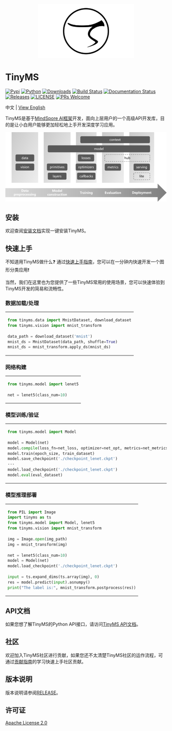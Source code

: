 <p align="center"><img src="https://github.com/tinyms-ai/tinyms/raw/main/docs/pic/tinyms-logo.png" alt="TinyMS logo" width="300"/></p>

# TinyMS

[![Pypi](https://img.shields.io/pypi/v/tinyms.svg)](https://pypi.org/project/tinyms)
[![Python](https://img.shields.io/pypi/pyversions/tinyms.svg)](https://pypi.org/project/tinyms)
[![Downloads](https://pepy.tech/badge/tinyms)](https://pepy.tech/project/tinyms)
[![Build Status](https://github.com/tinyms-ai/tinyms/actions/workflows/install_and_test.yml/badge.svg?branch=main)](https://github.com/tinyms-ai/tinyms/actions/workflows/install_and_test.yml)
[![Documentation Status](https://readthedocs.org/projects/tinyms/badge/?versoin=latest)](https://readthedocs.org/projects/tinyms)
[![Releases](https://img.shields.io/github/release/tinyms-ai/tinyms/all.svg?style=flat-square)](https://github.com/tinyms-ai/tinyms/releases)
[![LICENSE](https://img.shields.io/github/license/tinyms-ai/tinyms.svg?style=flat-square)](https://github.com/tinyms-ai/tinyms/blob/main/LICENSE)
[![PRs Welcome](https://img.shields.io/badge/PRs-welcome-brightgreen.svg?style=flat-square)](http://makeapullrequest.com)

中文 | [View English](./README.md)

TinyMS是基于[MindSpore AI框架](https://www.mindspore.cn/)开发，面向上层用户的一个高级API开发库，目的是让小白用户能够更加轻松地上手开发深度学习应用。

<img src="docs/pic/tinyms-architecture.png" alt="TinyMS Architecture" width="600"/>

## 安装

欢迎查阅[安装文档](https://tinyms.readthedocs.io/zh_CN/latest/quickstart/install.html)实现一键安装TinyMS。

## 快速上手

不知道用TinyMS做什么❓ 通过[快速上手指南](https://tinyms.readthedocs.io/zh_CN/latest/quickstart/quickstart_in_one_minute.html)，您可以在一分钟内快速开发一个图形分类应用❗

当然，我们在这里也为您提供了一些TinyMS常用的使用场景，您可以快速体验到TinyMS开发的简易和流畅性。

### 数据加载/处理

<table>
<tr>
<td>

```python
from tinyms.data import MnistDataset, download_dataset
from tinyms.vision import mnist_transform

data_path = download_dataset('mnist')
mnist_ds = MnistDataset(data_path, shuffle=True)
mnist_ds = mnist_transform.apply_ds(mnist_ds)
```

</td>
</tr>
</table>

### 网络构建

<table>
<tr>
<td>

```python
from tinyms.model import lenet5

net = lenet5(class_num=10)
```

</td>
</tr>
</table>

### 模型训练/验证

<table>
<tr>
<td>

```python
from tinyms.model import Model

model = Model(net)
model.compile(loss_fn=net_loss, optimizer=net_opt, metrics=net_metrics)
model.train(epoch_size, train_dataset)
model.save_checkpoint('./checkpoint_lenet.ckpt')
···
model.load_checkpoint('./checkpoint_lenet.ckpt')
model.eval(eval_dataset)
```

</td>
</tr>
</table>

### 模型推理部署

<table>
<tr>
<td>

```python
from PIL import Image
import tinyms as ts
from tinyms.model import Model, lenet5
from tinyms.vision import mnist_transform

img = Image.open(img_path)
img = mnist_transform(img)

net = lenet5(class_num=10)
model = Model(net)
model.load_checkpoint('./checkpoint_lenet.ckpt')

input = ts.expand_dims(ts.array(img), 0)
res = model.predict(input).asnumpy()
print("The label is:", mnist_transform.postprocess(res))
```

</td>
</tr>
</table>

## API文档

如果您想了解TinyMS的Python API接口，请访问[TinyMS API文档](https://tinyms.readthedocs.io/zh_CN/latest/tinyms/tinyms.html)。

## 社区

欢迎加入TinyMS社区进行贡献，如果您还不太清楚TinyMS社区的运作流程，可通过[贡献指南](https://tinyms.readthedocs.io/zh_CN/latest/community/contributing.html)的学习快速上手社区贡献。

## 版本说明

版本说明请参阅[RELEASE](https://github.com/tinyms-ai/tinyms/blob/main/RELEASE.md)。

## 许可证

[Apache License 2.0](https://github.com/tinyms-ai/tinyms/blob/main/LICENSE)
